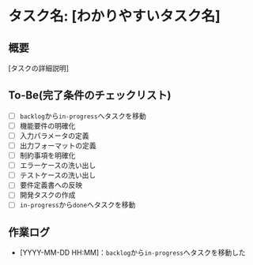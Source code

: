 # タスク名: [わかりやすいタスク名]

## 概要

[タスクの詳細説明]

## To-Be(完了条件のチェックリスト)

- [ ] `backlog`から`in-progress`へタスクを移動
- [ ] 機能要件の明確化
- [ ] 入力パラメータの定義
- [ ] 出力フォーマットの定義
- [ ] 制約事項を明確化
- [ ] エラーケースの洗い出し
- [ ] テストケースの洗い出し
- [ ] 要件定義書への反映
- [ ] 開発タスクの作成
- [ ] `in-progress`から`done`へタスクを移動

## 作業ログ

- [YYYY-MM-DD HH:MM]：`backlog`から`in-progress`へタスクを移動した